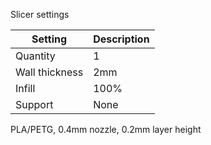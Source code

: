 Slicer settings

|Setting        |Description             |
|---------------|:-----------------------|
|Quantity       |1                       |
|Wall thickness |2mm                     |
|Infill         |100%                    |
|Support        |None                    |


PLA/PETG, 0.4mm nozzle, 0.2mm layer height
